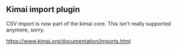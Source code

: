 ## Kimai import plugin

CSV import is now part of the kimai core. This isn't really supported anymore, sorry.

https://www.kimai.org/documentation/imports.html
